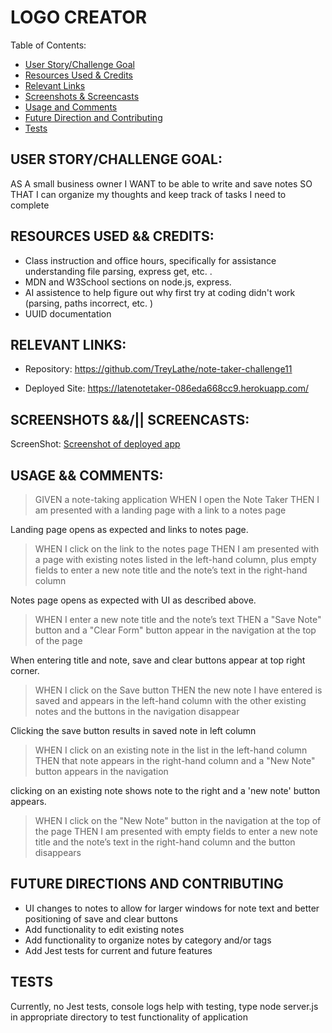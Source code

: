 # LOGO CREATOR
Table of Contents:
- [User Story/Challenge Goal](#user-storychallenge-goal)
- [Resources Used & Credits](#resources-user--credits)
- [Relevant Links](#relevant-links)
- [Screenshots & Screencasts](#screenshots--screencasts)
- [Usage and Comments](#usage--comments)
- [Future Direction and Contributing](#future-directions-and-contributing)
- [Tests](#tests)

## USER STORY/CHALLENGE GOAL:
AS A small business owner
I WANT to be able to write and save notes
SO THAT I can organize my thoughts and keep track of tasks I need to complete

## RESOURCES USED && CREDITS:
- Class instruction and office hours, specifically for assistance understanding file parsing, express get, etc.  .
- MDN and W3School sections on node.js, express.
- AI assistence to help figure out why first try at coding didn't work (parsing, paths incorrect, etc. )
- UUID documentation


## RELEVANT LINKS:
- Repository: https://github.com/TreyLathe/note-taker-challenge11 

- Deployed Site:  https://latenotetaker-086eda668cc9.herokuapp.com/ 

## SCREENSHOTS &&/|| SCREENCASTS:
ScreenShot: 
[Screenshot of deployed app](./miscfiles/Screenshot%202024-01-29%20at%202.50.32 PM.png)

## USAGE && COMMENTS:

>GIVEN a note-taking application
WHEN I open the Note Taker
THEN I am presented with a landing page with a link to a notes page

Landing page opens as expected and links to notes page. 

>WHEN I click on the link to the notes page
THEN I am presented with a page with existing notes listed in the left-hand column, plus empty fields to enter a new note title and the note’s text in the right-hand column

Notes page opens as expected with UI as described above.

>WHEN I enter a new note title and the note’s text
THEN a "Save Note" button and a "Clear Form" button appear in the navigation at the top of the page

When entering title and note, save and clear buttons appear at top right corner.

>WHEN I click on the Save button
THEN the new note I have entered is saved and appears in the left-hand column with the other existing notes and the buttons in the navigation disappear

Clicking the save button results in saved note in left column

>WHEN I click on an existing note in the list in the left-hand column
THEN that note appears in the right-hand column and a "New Note" button appears in the navigation

clicking on an existing note shows note to the right and a 'new note' button appears.

>WHEN I click on the "New Note" button in the navigation at the top of the page
THEN I am presented with empty fields to enter a new note title and the note’s text in the right-hand column and the button disappears


## FUTURE DIRECTIONS AND CONTRIBUTING

-  UI changes to notes to allow for larger windows for note text and better positioning of save and clear buttons
-  Add functionality to edit existing notes
-  Add functionality to organize notes by category and/or tags
-  Add Jest tests for current and future features

## TESTS

Currently, no Jest tests, console logs help with testing, type node server.js in appropriate directory to test functionality of application